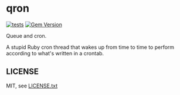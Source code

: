 
# qron

[![tests](https://github.com/floraison/qron/workflows/test/badge.svg)](https://github.com/floraison/qron/actions)
[![Gem Version](https://badge.fury.io/rb/qron.svg)](http://badge.fury.io/rb/qron)

Queue and cron.

A stupid Ruby cron thread that wakes up from time to time to perform according
to what's written in a crontab.


## LICENSE

MIT, see [LICENSE.txt](LICENSE.txt)

